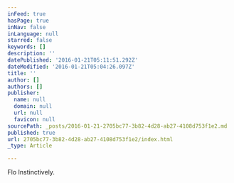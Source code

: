 ```yaml
---
inFeed: true
hasPage: true
inNav: false
inLanguage: null
starred: false
keywords: []
description: ''
datePublished: '2016-01-21T05:11:51.292Z'
dateModified: '2016-01-21T05:04:26.097Z'
title: ''
author: []
authors: []
publisher:
  name: null
  domain: null
  url: null
  favicon: null
sourcePath: _posts/2016-01-21-2705bc77-3b82-4d28-ab27-4108d753f1e2.md
published: true
url: 2705bc77-3b82-4d28-ab27-4108d753f1e2/index.html
_type: Article

---
```

Flo Instinctively.